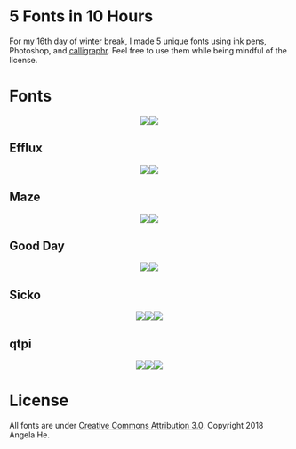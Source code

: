 # 5 Fonts in 10 Hours
For my 16th day of winter break, I made 5 unique fonts using ink pens, Photoshop, and [calligraphr](https://calligraphr.com). Feel free to use them while being mindful of the license.

# Fonts

  <p align="center"><img src = "https://zephyo.github.io/5fonts10hours/miscGraphics/crazyinlove.gif" ><img src = "https://zephyo.github.io/5fonts10hours/miscGraphics/worldsocold.gif" >
    </p>
    
## Efflux

  <p align="center"><img src = "https://mir-s3-cdn-cf.behance.net/project_modules/max_1200/94b09c74307459.5c2ba38a561a3.png" ><img src = "https://mir-s3-cdn-cf.behance.net/project_modules/fs/b2755474307459.5c2ba38a55ab8.png" >
    </p>
    
## Maze

  <p align="center"><img src = "https://mir-s3-cdn-cf.behance.net/project_modules/max_1200/164ae274308095.5c2baa759af9b.png" ><img src = "https://mir-s3-cdn-cf.behance.net/project_modules/fs/ea1bb874308095.5c2baa759b2ff.png" >
    </p>

## Good Day

  <p align="center"><img src = "https://mir-s3-cdn-cf.behance.net/project_modules/max_1200/aa840374310799.5c2bc633a05f0.jpg" ><img src = "https://mir-s3-cdn-cf.behance.net/project_modules/max_1200/29fdcd74310799.5c2bc6339fee8.png" >
    </p>

## Sicko

  <p align="center"><img src = "https://mir-s3-cdn-cf.behance.net/project_modules/max_1200/b365fe74311191.5c2bca55e7dbe.png" ><img src = "https://mir-s3-cdn-cf.behance.net/project_modules/max_1200/0e5ffb74311191.5c2bca55e7572.png" ><img src = "https://mir-s3-cdn-cf.behance.net/project_modules/max_1200/39c8df74311191.5c2bca55e6d5f.png" >
    </p>

## qtpi 

  <p align="center"><img src = "https://mir-s3-cdn-cf.behance.net/project_modules/max_1200/fe55f074313073.5c2bde502e75f.png" ><img src = "https://mir-s3-cdn-cf.behance.net/project_modules/max_1200/30502674313073.5c2bde502e53a.png" ><img src = "https://mir-s3-cdn-cf.behance.net/project_modules/max_1200/6a6d7074313073.5c2bde502eb90.png" >
    </p>


# License
All fonts are under [Creative Commons Attribution 3.0](https://creativecommons.org/licenses/by/3.0/us/). Copyright 2018 Angela He.

